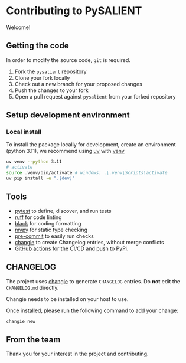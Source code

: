 # Contributing to PySALIENT

Welcome! 

## Getting the code

In order to modify the source code, `git` is required.

1. Fork the `pysalient` repository
2. Clone your fork locally
3. Check out a new branch for your proposed changes
4. Push the changes to your fork
5. Open a pull request against `pysalient` from your forked repository

## Setup development environment

### Local install

To install the package locally for development, create an environment (python 3.11), we recommend using [uv](https://astral.sh/blog/uv) with [venv](https://docs.astral.sh/uv/pip/environments/)

```bash
uv venv --python 3.11
# activate
source .venv/bin/activate # windows: .\.venv\Scripts\activate
uv pip install -e ".[dev]"
```

## Tools

[//]: #a (review and add tox)
[//]: #b (review and add make for multiple test setups)

- [pytest](https://docs.pytest.org/en/latest/) to define, discover, and run tests
- [ruff](https://docs.astral.sh/ruff/) for code linting
- [black](https://github.com/psf/black) for coding formatting
- [mypy](https://mypy.readthedocs.io/en/stable/) for static type checking
- [pre-commit](https://pre-commit.com/) to easily run checks
- [changie](https://changie.dev/) to create Changelog entries, without merge conflicts
- [GitHub actions](https://github.com/features/actions) for the CI/CD and push to [PyPi](https://pypi.org/).

[//]: #c (Add Issue Tracking)

## CHANGELOG

The project uses [changie](https://changie.dev/) to generate `CHANGELOG` entries. Do **not** edit the `CHANGELOG.md` directly.

Changie needs to be installed on your host to use.

Once installed, please run the following command to add your change:

```bash
changie new
```

[//]: #d (Add release process)

## From the team

Thank you for your interest in the project and contributing.

